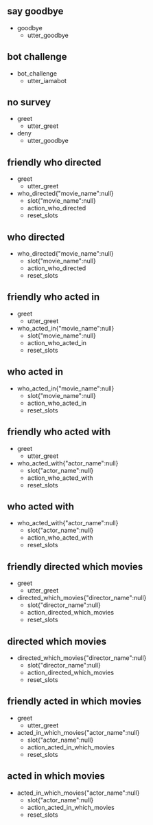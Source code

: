 ## say goodbye
* goodbye
  - utter_goodbye

## bot challenge
* bot_challenge
  - utter_iamabot

## no survey
* greet
  - utter_greet
* deny
  - utter_goodbye


## friendly who directed
* greet
  - utter_greet
* who_directed{"movie_name":null}
  - slot{"movie_name":null}
  - action_who_directed
  - reset_slots

## who directed
* who_directed{"movie_name":null}
  - slot{"movie_name":null}
  - action_who_directed
  - reset_slots

## friendly who acted in
* greet
  - utter_greet
* who_acted_in{"movie_name":null}
  - slot{"movie_name":null}
  - action_who_acted_in
  - reset_slots

## who acted in
* who_acted_in{"movie_name":null}
  - slot{"movie_name":null}
  - action_who_acted_in
  - reset_slots

## friendly who acted with
* greet
  - utter_greet
* who_acted_with{"actor_name":null}
  - slot{"actor_name":null}
  - action_who_acted_with
  - reset_slots

## who acted with
* who_acted_with{"actor_name":null}
  - slot{"actor_name":null}
  - action_who_acted_with
  - reset_slots

## friendly directed which movies
* greet
  - utter_greet
* directed_which_movies{"director_name":null}
  - slot{"director_name":null}
  - action_directed_which_movies
  - reset_slots

## directed which movies
* directed_which_movies{"director_name":null}
  - slot{"director_name":null}
  - action_directed_which_movies
  - reset_slots

## friendly acted in which movies
* greet
  - utter_greet
* acted_in_which_movies{"actor_name":null}
  - slot{"actor_name":null}
  - action_acted_in_which_movies
  - reset_slots

## acted in which movies
* acted_in_which_movies{"actor_name":null}
  - slot{"actor_name":null}
  - action_acted_in_which_movies
  - reset_slots  